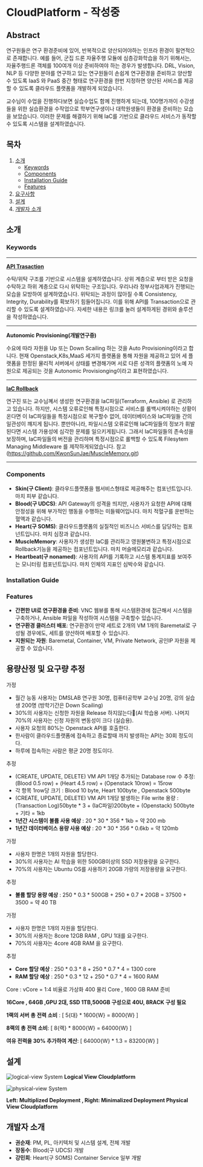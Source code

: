 # CloudPlatform - 작성중
## Abstract

연구원들은 연구 환경준비에 있어, 반복적으로 양산되어야하는 인프라 환경이 필연적으로 존재합니다. 예를 들어, 군집 드론 자율주행 모듈에 심층강화학습을 하기 위해서는, 자율주행드론 객체를 100여개 이상 준비하여야 하는 경우가 발생합니다. DRL, Vision, NLP 등 다양한 분야를 연구하고 있는 연구원들이 손쉽게 연구환경을 준비하고 양산할 수 있도록 IaaS 와 PaaS 중간 형태로 연구환경을 한번 지정하면 양산된 서비스를 제공할 수 있도록 클라우드 플랫폼을 개발하게 되었습니다. 

교수님이 수업을 진행하다보면 실습수업도 함께 진행하게 되는데, 100명가까이 수강생들을 위한 실습환경을 수작업으로 학부연구생이나 대학원생들이 환경을 준비하는 모습을 보았습니다. 이러한 문제를 해결하기 위해  IaC를 기반으로 클라우드 서비스가 동작할 수 있도록 시스템을 설계하였습니다.
## 목차
1. [소개](#소개)
    - [Keywords](#keywords)
    - [Components](#components)
    - [Installation Guide](#installation-guide)
    - [Features](#features)
3. [요구사항](#요구사항)
4. [설계](#설계)
5. [개발자 소개](#개발자-소개)

## 소개
### Keywords
 ---
 
 **[API Trasaction](https://regular-parsnip-82d.notion.site/Openstack-CloudPlatform-User-API-d31a59a9dd734f2484dbd734c5465b8d?pvs=4)**
 
 수탁/위탁 구조를 기반으로 시스템을 설계하였습니다. 상위 계층으로 부터 받은 요청을 수탁하고 하위 계층으로 다시 위탁하는 구조입니다. 우리나라 정부사업과제가 진행되는 모습을 모방하여 설계하였습니다. 위탁되는 과정이 많아질 수록 Consistency, Integrity, Durability를 확보하기 힘들어집니다. 이를 위해 API를 Transaction으로 관리할 수 있도록 설계하였습니다. 자세한 내용은 링크를 눌러 설계하게된 경위와 솔루션을 작성하였습니다.
 
 ---
 
 **Autonomic Provisioning(개발연구중)**
 
 수요에 따라 자원을 Up 또는 Down Scailing 하는 것을 Auto Provisioning이라고 합니다. 현재 Openstack,K8s,MaaS 세가지 플랫폼을 통해 자원을 제공하고 있어 세 플랫폼을 한정된 물리적 서버에서 상태를 변경해가며 서로 다른 성격의 플랫폼의 노예 자원으로 제공되는 것을 Autonomic Provisionging이라고 표현하였습니다.
 
 ---
 
 **[IaC Rollback](https://velog.io/@ksun4131/%EB%B3%B5%EC%9E%A1%ED%95%9C-%EC%9D%B8%ED%94%84%EB%9D%BC%EA%B5%AC%EC%A1%B0%EB%A5%BC-%EB%A1%A4%EB%B0%B1%ED%95%B4%EC%95%BC%ED%95%9C%EB%8B%A4%EB%A9%B4)**

 연구진 또는 교수님꼐서 생성한 연구환경을 IaC파일(Terraform, Ansible) 로 관리하고 있습니다. 하지만, 시스템 오류로인해 특정시점으로 서비스를 롤백시켜야하는 상황이 온다면 이 IaC파일들을 특정시점으로 복구할수 없어, 데이터베이스와 IaC파일들 간의 일관성이 꺠지게 됩니다. 뿐만아니라, 파일시스템 오류로인해 IaC파일들의 정보가 휘발된다면 시스템 가용성에 심각한 문제를 일으키게됩니다. 그래서 IaC파일들의 존속성을 보장하며, IaC파일들의 버전을 관리하며 특정시점으로 롤백할 수 있도록 Filesytem Managing Middleware 를 제작하게되었습니다. 참고(https://github.com/KwonSunJae/MuscleMemory.git)


 ---


### Components
- **Skin(구 Client)**: 클라우드플랫폼을 웹서비스형태로 제공해주는 컴포넌트입니다. 마치 피부 같습니다.
- **Blood(구 UDCS)**: API Gateway의 성격을 띄지만, 사용자가 요청한 API에 대해  안정성을 위해 부가적인 행동을 수행하는 미들웨어입니다. 마치 적혈구를 운반하는 혈액과 같습니다.
- **Heart(구 SOMS)**: 클라우드플랫폼의 실질적인 비즈니스 서비스를 담당하는 컴포넌트입니다. 마치 심장과 같습니다.
- **MuscleMemory**: 사용자가 생성한 IaC를 관리하고 영원불변하고 특정시점으로 Rollback기능을 제공하는 컴포넌트입니다. 마치 머슬메모리과 같습니다.
- **Heartbeat(구 nonamed)**: 사용자의 API를 기록하고 시스템 통계지표를 보여주는 모니터링 컴포넌트입니다. 마치 인체의 지표인 심박수와 같습니다.

### Installation Guide


### Features
- **간편한 UI로 연구환경을 준비**: VNC 웹뷰를 통해 시스템환경에 접근해서 시스템을 구축하거나, Ansible 파일을 작성하여 시스템을 구축할수 있습니다. 
- **연구환경 클러스터 배포**: 연구환경이 만약 세트로 2개의 VM 1개의 Baremetal로 구성될 경우에도, 세트를 양산하여 배포할 수 있습니다.
- **지원되는 자원**: Baremetal, Container, VM, Private Network, 공인IP 자원을 제공할 수 있습니다.

## 용량산정 및 요구량 추정

가정
 - 월간 능동 사용자는 DMSLAB 연구원 30명, 컴퓨터공학부 교수님 20명, 강의 실습생 200명 (방학기간은 Down Scailing)
 - 30%의 사용자는 신청한 자원을 Release 하지않는다(AI 학습용 서버). 나머지 70%의 사용자는 신청 자원의 변동성이 크다 (실습용).
 - 사용자 요청의 80%는 Openstack API를 호출한다.
 - 한사람이 클라우드플랫폼에 접속하고 종료할때 까지 발생하는 API는 30회 정도이다.
 - 하루에 접속하는 사람은 평균 20명 정도이다.

추정
 - (CREATE, UPDATE, DELETE) VM API 1개당 추가되는 Database row 수 추정: (Blood 0.5 row) + (Heart 4.5 row) + (Openstack 10row)  =  15row
 - 각 항목 1row당 크기 : Blood 10 byte, Heart 100byte , Openstack 500byte
 - (CREATE, UPDATE, DELETE) VM API 1개당 발생하는 File write 용량 : (Transaction Log)50byte * 3 + (IaC파일)200byte + (Openstack) 500byte + 기타 = 1kb
 - **1년간 시스템이 볼륨 사용 예상** : 20 * 30 * 356 * 1kb  = 약 200 mb
 - **1년간 데이터베이스 용량 사용 예상** : 20 * 30 * 356 * 0.6kb = 약 120mb

가정
 - 사용자 한명은 1개의 자원을 할당한다.
 - 30%의 사용자는 AI 학습을 위한 500GB이상의 SSD 저장용량을 요구한다.
 - 70%의 사용자는 Ubuntu OS를 사용하기 20GB 가량의 저장용량을 요구한다.
   
추정
 - **볼륨 할당 용량 예상** : 250 * 0.3 * 500GB + 250 * 0.7 * 20GB = 37500 + 3500 = 약 40 TB

가정 
 - 사용자 한명은 1개의 자원을 할당한다.
 - 30%의 사용자는 8core 12GB RAM , GPU 1대를 요구한다.
 - 70%의 사용자는 4core 4GB RAM 을 요구한다.

추정 
 - **Core 할당 예상** : 250 * 0.3 * 8 + 250 * 0.7 * 4 = 1300 core
 - **RAM 할당 예상** : 250 * 0.3 * 12 + 250 * 0.7 * 4 = 1600 RAM

Core : vCore = 1:4 비율로 가상화 400 물리 Core , 1600 GB RAM 준비



**16Core , 64GB ,GPU 2대, SSD 1TB,500GB 구성으로 40U, 8RACK 구성 필요**

**1랙의 서버 총 전력 소비** : [ 5{대} * 1600{W} = 8000{W} ]

**8랙의 총 전력 소비**: [ 8{랙} * 8000{W} = 64000{W} ]

**여유 전력을 30% 추가하여 계산**: [ 64000{W} * 1.3 = 83200{W} ]




## 설계
![logical-view System](https://github.com/KwonSunJae/CloudPlatform/blob/docs/docs/cloudplatform-logical.png)
**Logical View Cloudplatform**

![physical-view System](https://github.com/KwonSunJae/CloudPlatform/blob/docs/docs/cloudplatform-physical-view%20(2).png)

**Left: Multiplized Deployment , Right: Minimalized Deployment Physical View Cloudplatform**


## 개발자 소개
- **권순재**: PM, PL, 아키텍처 및 시스템 설계, 전체 개발 
- **장동수**: Blood(구 UDCS) 개발
- **강민희**: Heart(구 SOMS) Container Service 일부 개발
